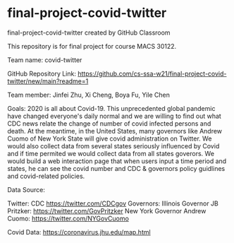 # final-project-covid-twitter
final-project-covid-twitter created by GitHub Classroom

This repository is for final project for course MACS 30122.

Team name: covid-twitter

GitHub Repository Link: https://github.com/cs-ssa-w21/final-project-covid-twitter/new/main?readme=1

Team member: Jinfei Zhu, Xi Cheng, Boya Fu, Yile Chen

Goals:
2020 is all about Covid-19. This unprecedented global pandemic have changed everyone's daily normal and we are willing to find out what CDC news relate the change of number of covid infected persons and death. 
At the meantime, in the United States, many governors like Andrew Cuomo of New York State will give covid administration on Twitter. We would also collect data from several states seriously influenced by Covid and if time permited we would collect data from all states goverors.
We would build a web interaction page that when users input a time period and states, he can see the covid number and CDC & governors policy guidlines and covid-related policies.

Data Source:

Twitter: 
CDC https://twitter.com/CDCgov
Governors: 
Illinois Governor JB Pritzker: https://twitter.com/GovPritzker
New York Governor Andrew Cuomo: https://twitter.com/NYGovCuomo

Covid Data: 
https://coronavirus.jhu.edu/map.html

